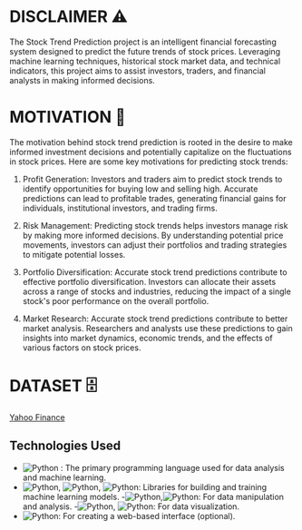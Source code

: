 
 # DISCLAIMER ⚠️
 
The Stock Trend Prediction project is an intelligent financial forecasting system designed to predict the future trends of stock prices. Leveraging machine learning techniques, historical stock market data, and technical indicators, this project aims to assist investors, traders, and financial analysts in making informed decisions.

#  MOTIVATION 💪

The motivation behind stock trend prediction is rooted in the desire to make informed investment decisions and potentially capitalize on the fluctuations in stock prices. Here are some key motivations for predicting stock trends:

1) Profit Generation: Investors and traders aim to predict stock trends to identify opportunities for buying low and selling high. Accurate predictions can lead to profitable trades, generating financial gains for individuals, institutional investors, and trading firms.

2) Risk Management: Predicting stock trends helps investors manage risk by making more informed decisions. By understanding potential price movements, investors can adjust their portfolios and trading strategies to mitigate potential losses.

3) Portfolio Diversification: Accurate stock trend predictions contribute to effective portfolio diversification. Investors can allocate their assets across a range of stocks and industries, reducing the impact of a single stock's poor performance on the overall portfolio.

4) Market Research: Accurate stock trend predictions contribute to better market analysis. Researchers and analysts use these predictions to gain insights into market dynamics, economic trends, and the effects of various factors on stock prices.

# DATASET 🗄️

<a href = "https://finance.yahoo.com/quote/AAPL?p=AAPL&.tsrc=fin-srch">Yahoo Finance</a>

## Technologies Used

- ![Python](https://img.shields.io/badge/Python%2B-blue) : The primary programming language used for data analysis and machine learning.
- ![Python](https://img.shields.io/badge/Sickit-Learn%2B-blue), ![Python](https://img.shields.io/badge/Tenserflow%2B-blue), ![Python](https://img.shields.io/badge/Keras%2B-blue): Libraries for building and training machine learning models.
-![Python](https://img.shields.io/badge/Numpy%2B-blue),![Python](https://img.shields.io/badge/Pandas%2B-blue): For data manipulation and analysis.
-![Python](https://img.shields.io/badge/Matplotlib%2B-blue), ![Python](https://img.shields.io/badge/Plotly%2B-blue): For data visualization.
- ![Python](https://img.shields.io/badge/Flask%2B-blue): For creating a web-based interface (optional).




